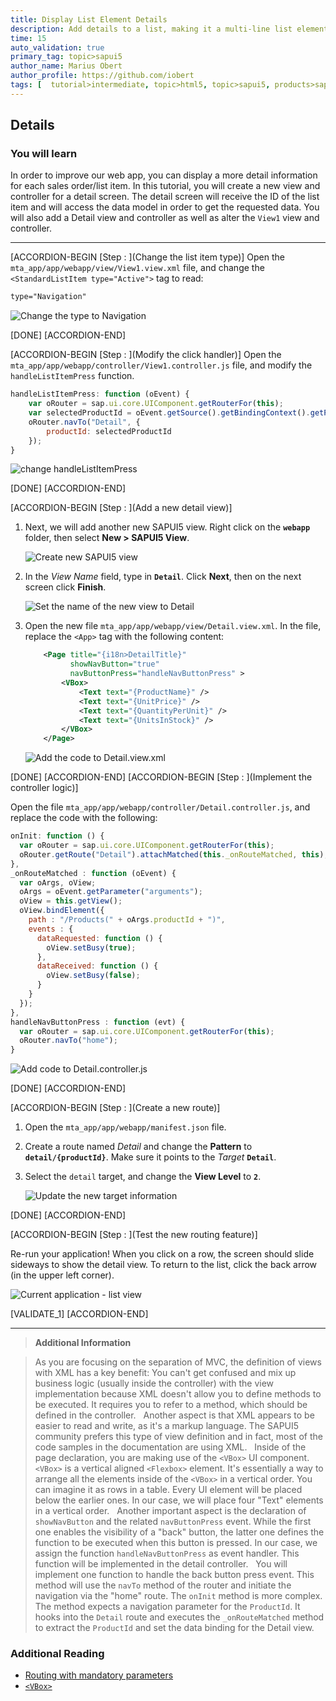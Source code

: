 ```yaml
---
title: Display List Element Details
description: Add details to a list, making it a multi-line list element.
time: 15
auto_validation: true
primary_tag: topic>sapui5
author_name: Marius Obert
author_profile: https://github.com/iobert
tags: [  tutorial>intermediate, topic>html5, topic>sapui5, products>sap-cloud-platform, products>sap-cloud-platform-for-the-cloud-foundry-environment, products>sap-web-ide ]
---
```


## Details
### You will learn  
In order to improve our web app, you can display a more detail information for each sales order/list item. In this tutorial, you will create a new view and controller for a detail screen. The detail screen will receive the ID of the list item and will access the data model in order to get the requested data.
You will also add a Detail view and controller as well as alter the `View1` view and controller.  


---


[ACCORDION-BEGIN [Step : ](Change the list item type)]
Open the `mta_app/app/webapp/view/View1.view.xml` file, and change the `<StandardListItem type="Active">` tag to read:

```XML
type="Navigation"
```

![Change the type to Navigation](1.png)

[DONE]
[ACCORDION-END]

[ACCORDION-BEGIN [Step : ](Modify the click handler)]
Open the `mta_app/app/webapp/controller/View1.controller.js` file, and modify the `handleListItemPress` function.

```JavaScript
handleListItemPress: function (oEvent) {
	var oRouter = sap.ui.core.UIComponent.getRouterFor(this);
	var selectedProductId = oEvent.getSource().getBindingContext().getProperty("ProductID");
	oRouter.navTo("Detail", {
		productId: selectedProductId
	});
}
```

![change handleListItemPress](2.png)

[DONE]
[ACCORDION-END]

[ACCORDION-BEGIN [Step : ](Add a new detail view)]
1.  Next, we will add another new SAPUI5 view.  Right click on the **`webapp`** folder, then select **New > SAPUI5 View**.

    ![Create new SAPUI5 view](3.png)

2.  In the *View Name* field, type in **`Detail`**.  Click **Next**, then on the next screen click **Finish**.

    ![Set the name of the new view to Detail](4.png)

3.  Open the new file `mta_app/app/webapp/view/Detail.view.xml`.  In the file, replace the `<App>` tag with the following content:

    ```XML
    	<Page title="{i18n>DetailTitle}"
    	      showNavButton="true"
    	      navButtonPress="handleNavButtonPress" >
    		<VBox>
    			<Text text="{ProductName}" />
    			<Text text="{UnitPrice}" />
    			<Text text="{QuantityPerUnit}" />
    			<Text text="{UnitsInStock}" />
    		</VBox>
    	</Page>
    ```

    ![Add the code to Detail.view.xml](5.png)

[DONE]
[ACCORDION-END]
[ACCORDION-BEGIN [Step : ](Implement the controller logic)]

Open the file `mta_app/app/webapp/controller/Detail.controller.js`, and replace the code with the following:  

```JavaScript
onInit: function () {
  var oRouter = sap.ui.core.UIComponent.getRouterFor(this);
  oRouter.getRoute("Detail").attachMatched(this._onRouteMatched, this);
},
_onRouteMatched : function (oEvent) {
  var oArgs, oView;
  oArgs = oEvent.getParameter("arguments");
  oView = this.getView();
  oView.bindElement({
    path : "/Products(" + oArgs.productId + ")",
    events : {
      dataRequested: function () {
        oView.setBusy(true);
      },
      dataReceived: function () {
        oView.setBusy(false);
      }
    }
  });
},
handleNavButtonPress : function (evt) {
  var oRouter = sap.ui.core.UIComponent.getRouterFor(this);
  oRouter.navTo("home");
}
```

![Add code to Detail.controller.js](6.png)


[DONE]
[ACCORDION-END]

[ACCORDION-BEGIN [Step : ](Create a new route)]
1.  Open the `mta_app/app/webapp/manifest.json` file.

2.  Create a route named *Detail* and change the **Pattern** to **`detail/{productId}`**. Make sure it points to the *Target* **`Detail`**.

3.  Select the `detail` target, and change the **View Level** to **`2`**.


    ![Update the new target information](7.png)

[DONE]
[ACCORDION-END]

[ACCORDION-BEGIN [Step : ](Test the new routing feature)]

Re-run your application!  When you click on a row, the screen should slide sideways to show the detail view.  To return to the list, click the back arrow (in the upper left corner).

![Current application - list view](8.gif)


[VALIDATE_1]
[ACCORDION-END]

----

> **Additional Information**

>As you are focusing on the separation of MVC, the definition of views with XML has a key benefit: You can't get confused and mix up business logic (usually inside the controller) with the view implementation because XML doesn't allow you to define methods to be executed. It requires you to refer to a method, which should be defined in the controller.
>&nbsp;
>Another aspect is that XML appears to be easier to read and write, as it's a markup language. The SAPUI5 community prefers this type of view definition and in fact, most of the code samples in the documentation are using XML.
>&nbsp;
>Inside of the page declaration, you are making use of the `<VBox>` UI component. `<VBox>` is a vertical aligned `<Flexbox>` element. It's essentially a way to arrange all the elements inside of the `<VBox>` in a vertical order. You can imagine it as rows in a table. Every UI element will be placed below the earlier ones. In our case, we will place four "Text" elements in a vertical order.
>&nbsp;
> Another important aspect is the declaration of `showNavButton` and the related `navButtonPress` event. While the first one enables the visibility of a "back" button, the latter one defines the function to be executed when this button is pressed. In our case, we assign the function `handleNavButtonPress` as event handler. This function will be implemented in the detail controller.
>&nbsp;
> You will implement one function to handle the back button press event. This method will use the `navTo` method of the router and initiate the navigation via the "home" route. The `onInit` method is more complex. The method expects a navigation parameter for the `ProductId`. It hooks into the `Detail` route and executes the `_onRouteMatched` method to extract the `ProductId` and set the data binding for the Detail view.



### Additional Reading
- [Routing with mandatory parameters](https://help.sap.com/saphelp_nw75/helpdata/en/f9/6d2522a5ca4382a274ae3c6d002ca0/content.htm)
- [`<VBox>`](https://sapui5.hana.ondemand.com/#/api/sap.m.VBox)
